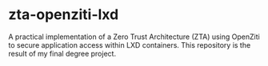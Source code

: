 # zta-openziti-lxd
A practical implementation of a Zero Trust Architecture (ZTA) using OpenZiti to secure application access within LXD containers. This repository is the result of my final degree project.
